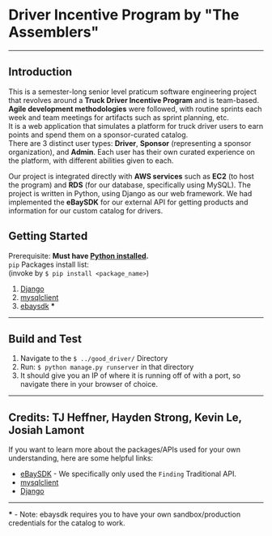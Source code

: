 # Driver Incentive Program by "The Assemblers"
---
## Introduction 
This is a semester-long senior level praticum software engineering project that revolves around a <b>Truck Driver Incentive Program</b> and is team-based.
<br><b>Agile development methodologies</b> were followed, with routine sprints each week and team meetings for artifacts such as sprint planning, etc.
<br>It is a web application that simulates a platform for truck driver users to earn points and spend them on a sponsor-curated catalog.
<br>There are 3 distinct user types: <b>Driver</b>, <b>Sponsor</b> (representing a sponsor organization), and <b>Admin</b>.
Each user has their own curated experience on the platform, with different abilities given to each.

Our project is integrated directly with <b>AWS services</b> such as <b>EC2</b> (to host the program) and <b>RDS</b> (for our database, specifically using MySQL).
The project is written in Python, using Django as our web framework.
We had implemented the <b>eBaySDK</b> for our external API for getting products and information for our custom catalog for drivers.

## Getting Started
Prerequisite: <b>Must have [Python installed](https://www.python.org/downloads/).</b>
<br>```pip``` Packages install list: <br>(invoke by ```$ pip install <package_name>```)
1.	[Django](https://docs.djangoproject.com/en/4.2/topics/install/)
2.	[mysqlclient](https://pypi.org/project/mysqlclient/)
3.	[ebaysdk](https://pypi.org/project/ebaysdk/) <b>*</b>
---
## Build and Test
1. Navigate to the ```$ ../good_driver/``` Directory
2. Run: ```$ python manage.py runserver``` in that directory
3. It should give you an IP of where it is running off of with a port, so navigate there in your browser of choice.
---
<b>Credits</b>: TJ Heffner, Hayden Strong, Kevin Le, Josiah Lamont
---

If you want to learn more about the packages/APIs used for your own understanding, here are some helpful links:
- [eBaySDK](https://developer.ebay.com/api-docs/user-guides/static/finding-user-guide-landing.html) - We specifically only used the ```Finding``` Traditional API.
- [mysqlclient](https://docs.djangoproject.com/en/4.2/ref/databases/#mysql-notes)
- [Django](https://docs.djangoproject.com/en/4.2/)
---
<b>*</b> - Note: ebaysdk requires you to have your own sandbox/production credentials for the catalog to work.